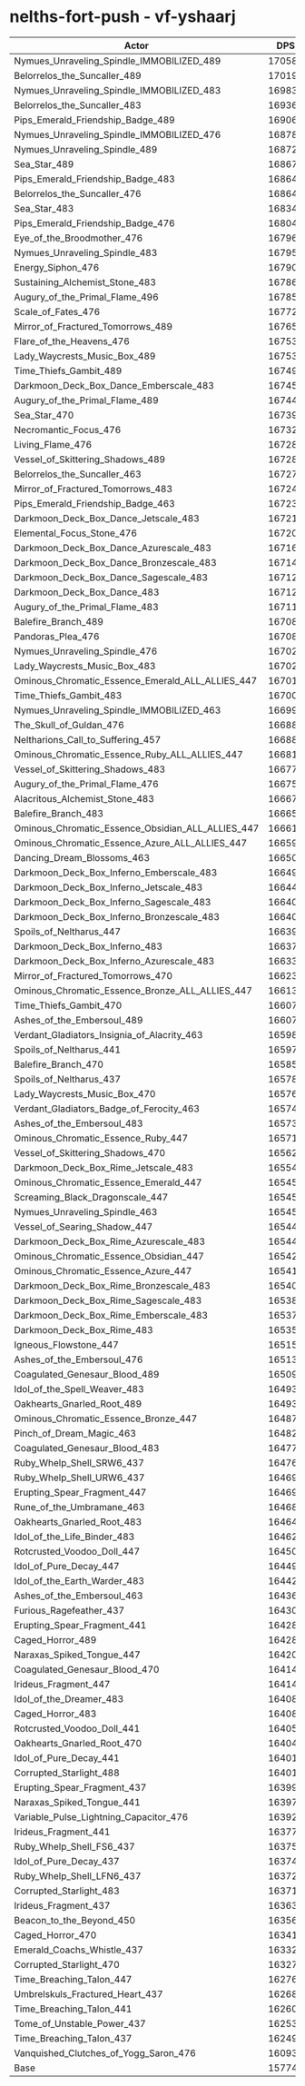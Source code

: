 # nelths-fort-push - vf-yshaarj
| Actor | DPS | Increase |
|---|:---:|:---:|
|Nymues_Unraveling_Spindle_IMMOBILIZED_489|170581|8.14%|
|Belorrelos_the_Suncaller_489|170199|7.89%|
|Nymues_Unraveling_Spindle_IMMOBILIZED_483|169835|7.66%|
|Belorrelos_the_Suncaller_483|169362|7.36%|
|Pips_Emerald_Friendship_Badge_489|169066|7.18%|
|Nymues_Unraveling_Spindle_IMMOBILIZED_476|168782|7.00%|
|Nymues_Unraveling_Spindle_489|168723|6.96%|
|Sea_Star_489|168679|6.93%|
|Pips_Emerald_Friendship_Badge_483|168642|6.91%|
|Belorrelos_the_Suncaller_476|168641|6.91%|
|Sea_Star_483|168344|6.72%|
|Pips_Emerald_Friendship_Badge_476|168048|6.53%|
|Eye_of_the_Broodmother_476|167960|6.47%|
|Nymues_Unraveling_Spindle_483|167958|6.47%|
|Energy_Siphon_476|167906|6.44%|
|Sustaining_Alchemist_Stone_483|167862|6.41%|
|Augury_of_the_Primal_Flame_496|167858|6.41%|
|Scale_of_Fates_476|167726|6.33%|
|Mirror_of_Fractured_Tomorrows_489|167657|6.28%|
|Flare_of_the_Heavens_476|167537|6.21%|
|Lady_Waycrests_Music_Box_489|167535|6.21%|
|Time_Thiefs_Gambit_489|167492|6.18%|
|Darkmoon_Deck_Box_Dance_Emberscale_483|167457|6.16%|
|Augury_of_the_Primal_Flame_489|167441|6.15%|
|Sea_Star_470|167397|6.12%|
|Necromantic_Focus_476|167323|6.07%|
|Living_Flame_476|167287|6.05%|
|Vessel_of_Skittering_Shadows_489|167284|6.05%|
|Belorrelos_the_Suncaller_463|167276|6.04%|
|Mirror_of_Fractured_Tomorrows_483|167249|6.02%|
|Pips_Emerald_Friendship_Badge_463|167237|6.02%|
|Darkmoon_Deck_Box_Dance_Jetscale_483|167218|6.00%|
|Elemental_Focus_Stone_476|167204|6.00%|
|Darkmoon_Deck_Box_Dance_Azurescale_483|167169|5.97%|
|Darkmoon_Deck_Box_Dance_Bronzescale_483|167142|5.96%|
|Darkmoon_Deck_Box_Dance_Sagescale_483|167126|5.95%|
|Darkmoon_Deck_Box_Dance_483|167121|5.94%|
|Augury_of_the_Primal_Flame_483|167119|5.94%|
|Balefire_Branch_489|167087|5.92%|
|Pandoras_Plea_476|167085|5.92%|
|Nymues_Unraveling_Spindle_476|167025|5.88%|
|Lady_Waycrests_Music_Box_483|167024|5.88%|
|Ominous_Chromatic_Essence_Emerald_ALL_ALLIES_447|167019|5.88%|
|Time_Thiefs_Gambit_483|167006|5.87%|
|Nymues_Unraveling_Spindle_IMMOBILIZED_463|166990|5.86%|
|The_Skull_of_Guldan_476|166889|5.80%|
|Neltharions_Call_to_Suffering_457|166888|5.80%|
|Ominous_Chromatic_Essence_Ruby_ALL_ALLIES_447|166818|5.75%|
|Vessel_of_Skittering_Shadows_483|166778|5.73%|
|Augury_of_the_Primal_Flame_476|166751|5.71%|
|Alacritous_Alchemist_Stone_483|166675|5.66%|
|Balefire_Branch_483|166658|5.65%|
|Ominous_Chromatic_Essence_Obsidian_ALL_ALLIES_447|166612|5.62%|
|Ominous_Chromatic_Essence_Azure_ALL_ALLIES_447|166598|5.61%|
|Dancing_Dream_Blossoms_463|166509|5.56%|
|Darkmoon_Deck_Box_Inferno_Emberscale_483|166492|5.54%|
|Darkmoon_Deck_Box_Inferno_Jetscale_483|166443|5.51%|
|Darkmoon_Deck_Box_Inferno_Sagescale_483|166405|5.49%|
|Darkmoon_Deck_Box_Inferno_Bronzescale_483|166402|5.49%|
|Spoils_of_Neltharus_447|166399|5.49%|
|Darkmoon_Deck_Box_Inferno_483|166373|5.47%|
|Darkmoon_Deck_Box_Inferno_Azurescale_483|166331|5.44%|
|Mirror_of_Fractured_Tomorrows_470|166238|5.38%|
|Ominous_Chromatic_Essence_Bronze_ALL_ALLIES_447|166138|5.32%|
|Time_Thiefs_Gambit_470|166077|5.28%|
|Ashes_of_the_Embersoul_489|166074|5.28%|
|Verdant_Gladiators_Insignia_of_Alacrity_463|165989|5.23%|
|Spoils_of_Neltharus_441|165972|5.21%|
|Balefire_Branch_470|165853|5.14%|
|Spoils_of_Neltharus_437|165786|5.10%|
|Lady_Waycrests_Music_Box_470|165761|5.08%|
|Verdant_Gladiators_Badge_of_Ferocity_463|165747|5.07%|
|Ashes_of_the_Embersoul_483|165734|5.06%|
|Ominous_Chromatic_Essence_Ruby_447|165717|5.05%|
|Vessel_of_Skittering_Shadows_470|165625|4.99%|
|Darkmoon_Deck_Box_Rime_Jetscale_483|165546|4.94%|
|Ominous_Chromatic_Essence_Emerald_447|165458|4.89%|
|Screaming_Black_Dragonscale_447|165454|4.89%|
|Nymues_Unraveling_Spindle_463|165452|4.89%|
|Vessel_of_Searing_Shadow_447|165445|4.88%|
|Darkmoon_Deck_Box_Rime_Azurescale_483|165441|4.88%|
|Ominous_Chromatic_Essence_Obsidian_447|165424|4.87%|
|Ominous_Chromatic_Essence_Azure_447|165412|4.86%|
|Darkmoon_Deck_Box_Rime_Bronzescale_483|165406|4.86%|
|Darkmoon_Deck_Box_Rime_Sagescale_483|165385|4.84%|
|Darkmoon_Deck_Box_Rime_Emberscale_483|165378|4.84%|
|Darkmoon_Deck_Box_Rime_483|165359|4.83%|
|Igneous_Flowstone_447|165157|4.70%|
|Ashes_of_the_Embersoul_476|165136|4.68%|
|Coagulated_Genesaur_Blood_489|165094|4.66%|
|Idol_of_the_Spell_Weaver_483|164936|4.56%|
|Oakhearts_Gnarled_Root_489|164934|4.56%|
|Ominous_Chromatic_Essence_Bronze_447|164872|4.52%|
|Pinch_of_Dream_Magic_463|164823|4.49%|
|Coagulated_Genesaur_Blood_483|164776|4.46%|
|Ruby_Whelp_Shell_SRW6_437|164762|4.45%|
|Ruby_Whelp_Shell_URW6_437|164696|4.41%|
|Erupting_Spear_Fragment_447|164693|4.40%|
|Rune_of_the_Umbramane_463|164685|4.40%|
|Oakhearts_Gnarled_Root_483|164645|4.37%|
|Idol_of_the_Life_Binder_483|164620|4.36%|
|Rotcrusted_Voodoo_Doll_447|164500|4.28%|
|Idol_of_Pure_Decay_447|164495|4.28%|
|Idol_of_the_Earth_Warder_483|164420|4.23%|
|Ashes_of_the_Embersoul_463|164363|4.19%|
|Furious_Ragefeather_437|164309|4.16%|
|Erupting_Spear_Fragment_441|164284|4.14%|
|Caged_Horror_489|164283|4.14%|
|Naraxas_Spiked_Tongue_447|164206|4.10%|
|Coagulated_Genesaur_Blood_470|164148|4.06%|
|Irideus_Fragment_447|164148|4.06%|
|Idol_of_the_Dreamer_483|164084|4.02%|
|Caged_Horror_483|164080|4.02%|
|Rotcrusted_Voodoo_Doll_441|164057|4.00%|
|Oakhearts_Gnarled_Root_470|164046|3.99%|
|Idol_of_Pure_Decay_441|164017|3.98%|
|Corrupted_Starlight_488|164016|3.97%|
|Erupting_Spear_Fragment_437|163990|3.96%|
|Naraxas_Spiked_Tongue_441|163972|3.95%|
|Variable_Pulse_Lightning_Capacitor_476|163924|3.92%|
|Irideus_Fragment_441|163775|3.82%|
|Ruby_Whelp_Shell_FS6_437|163757|3.81%|
|Idol_of_Pure_Decay_437|163743|3.80%|
|Ruby_Whelp_Shell_LFN6_437|163720|3.79%|
|Corrupted_Starlight_483|163718|3.79%|
|Irideus_Fragment_437|163631|3.73%|
|Beacon_to_the_Beyond_450|163568|3.69%|
|Caged_Horror_470|163413|3.59%|
|Emerald_Coachs_Whistle_437|163320|3.53%|
|Corrupted_Starlight_470|163277|3.51%|
|Time_Breaching_Talon_447|162761|3.18%|
|Umbrelskuls_Fractured_Heart_437|162685|3.13%|
|Time_Breaching_Talon_441|162601|3.08%|
|Tome_of_Unstable_Power_437|162539|3.04%|
|Time_Breaching_Talon_437|162493|3.01%|
|Vanquished_Clutches_of_Yogg_Saron_476|160930|2.02%|
|Base|157746|0.00%|
